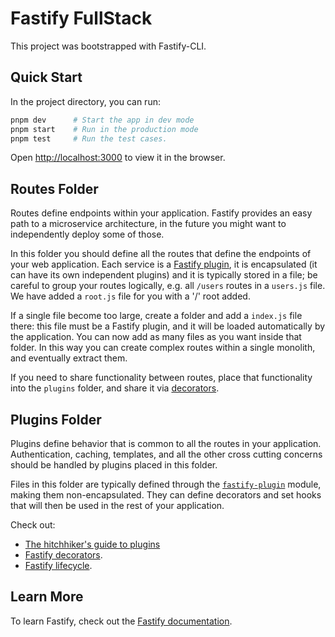 # Fastify FullStack

This project was bootstrapped with Fastify-CLI.

## Quick Start

In the project directory, you can run:

```sh
pnpm dev      # Start the app in dev mode
pnpm start    # Run in the production mode
pnpm test     # Run the test cases.
```

Open [http://localhost:3000](http://localhost:3000) to view it in the browser.

## Routes Folder

Routes define endpoints within your application. Fastify provides an
easy path to a microservice architecture, in the future you might want
to independently deploy some of those.

In this folder you should define all the routes that define the endpoints
of your web application. Each service is a [Fastify plugin](https://www.fastify.io/docs/latest/Reference/Plugins/), it is
encapsulated (it can have its own independent plugins) and it is
typically stored in a file; be careful to group your routes logically,
e.g. all `/users` routes in a `users.js` file. We have added
a `root.js` file for you with a '/' root added.

If a single file become too large, create a folder and add a `index.js` file there:
this file must be a Fastify plugin, and it will be loaded automatically
by the application. You can now add as many files as you want inside that folder.
In this way you can create complex routes within a single monolith,
and eventually extract them.

If you need to share functionality between routes, place that
functionality into the `plugins` folder, and share it via
[decorators](https://www.fastify.io/docs/latest/Reference/Decorators/).

## Plugins Folder

Plugins define behavior that is common to all the routes in your
application. Authentication, caching, templates, and all the other cross
cutting concerns should be handled by plugins placed in this folder.

Files in this folder are typically defined through the
[`fastify-plugin`](https://github.com/fastify/fastify-plugin) module,
making them non-encapsulated. They can define decorators and set hooks
that will then be used in the rest of your application.

Check out:

- [The hitchhiker's guide to plugins](https://www.fastify.io/docs/latest/Guides/Plugins-Guide/)
- [Fastify decorators](https://www.fastify.io/docs/latest/Reference/Decorators/).
- [Fastify lifecycle](https://www.fastify.io/docs/latest/Reference/Lifecycle/).

## Learn More

To learn Fastify, check out the [Fastify documentation](https://www.fastify.io/docs/latest/).
